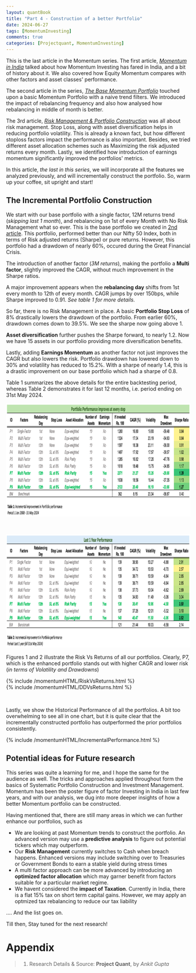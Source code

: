```yaml
---
layout: quantBook
title: "Part 4 - Construction of a better Portfolio"
date: 2024-06-27
tags: [MomentumInvesting]
comments: true
categories: [Projectquant, MomentumInvesting]
---
```



This is the last article in the Momentum series. The first article, _[Momentum in India](/projectquant/momentuminvesting/2024-06-21-Momentum-in-India/)_ talked about how Momentum Investing has fared in India, and a bit of history about it. We also covered how Equity Momentum compares with other factors and asset classes' performance. 

The second article in the series, _[The Base Momentum Portfolio](/projectquant/momentuminvesting/2024-06-25-The-Base-Momentum-Portfolio/)_ touched upon a basic Momentum Portfolio with a naive trend filters. We introduced the impact of rebalancing frequency and also how analysed how rebalancing in middle of month is better. 

The 3rd article, _[Risk Management & Portfolio Construction](/projectquant/momentuminvesting/2024-06-27-Momentum---RiskManagement-&-PortfolioConstruction/)_ was all about risk management. Stop Loss, along with asset diversification helps in reducing portfolio volatility. This is already a known fact, but how different stoploss factors impact the performance is also important. Besides, we tried different asset allocation schemes such as Maximizing the risk adjusted returns every month. Lastly, we identified how introduction of earnings momentum significantly improved the portfolios' metrics.

In this article, _the last in this series_, we will incorporate all the features we analyzed previously, and will incrementally construct the portfolio. So, warm up your coffee, sit upright and start!


## The Incremental Portfolio Construction 

We start with our base portfolio with a single factor, 12M returns trend (_skipping last 1 month_), and rebalancing on 1st of every Month with No Risk Management what so ever. This is the base portfolio we created in [2nd article](/projectquant/momentuminvesting/2024-06-25-The-Base-Momentum-Portfolio/). This portfolio, performed better than our Nifty 50 Index, both in terms of Risk adjusted returns (Sharpe) or pure returns. However, this portfolio had a drawdown of nearly 60%, occured during the Great Financial Crisis.

The introduction of another factor (_3M returns_), making the portfolio a **Multi factor**, slightly improved the CAGR, without much improvement in the Sharpe ratios. 

A major improvement appears when the **rebalancing day** shifts from 1st every month to 12th of every month. CAGR jumps by over 150bps, while Sharpe improved to 0.91. _See table 1 for more details._ 

So far, there is no Risk Management in place. A basic **Portfolio Stop Loss** of 8% drastically lowers the drawdown of the portfolio. From earlier 60%, drawdown comes down to 39.5%. We see the sharpe now going above 1.

**Asset diversification** further pushes the Sharpe forward, to nearly 1.2. Now we have 15 assets in our portfolio providing more diversification benefits. 

Lastly, adding **Earnings Momentum** as another factor not just improves the CAGR but also lowers the risk. Portfolio drawdown has lowered down to 30% and volatility has reduced to 15.2%. With a sharpe of nearly 1.4, this is a drastic improvement on our base portfolio which had a sharpe of 0.8.

Table 1 summarizes the above details for the entire backtesting period, whereas Table 2 demonstrates it for last 12 months, i.e. period ending on 31st May 2024. 


<p align="center"> 
<img src="/data/pics/momentum/article 4/incremental.png" alt="Incremental Portfolios"  width="1065" height="310" text-align="center"/>
</p>
<br>

<p align="center"> 
<img src="/data/pics/momentum/article 4/incremental2.png" alt="Incremental Portfolios 2"  width="1065" height="309" text-align="center"/>
</p>

Figures 1 and 2 illustrate the Risk Vs Returns of all our portfolios. Clearly, P7, which is the enhanced portfolio stands out with higher CAGR and lower risk (_in terms of Volatility and Drawdowns_)

{% include /momentumHTML/RiskVsReturns.html %}
<br>
{% include /momentumHTML/DDVsReturns.html %}

<br>

Lastly, we show the Historical Performance of all the portfolios. A bit too overwhelming to see all in one chart, but it is quite clear that the incrementally constructed portfolio has outperformed the prior portfolios consistently. 

{% include /momentumHTML/IncrementalPerformance.html %}





## Potential ideas for Future research

This series was quite a learning for me, and I hope the same for the audience as well. The tricks and approaches applied throughout form the basics of Systematic Portfolio Construction and Investment Management. Momentum has been the poster figure of factor Investing in India in last few years, and with our analysis, we dug into more deeper insights of how a better Momentum portfolio can be constructed. 

Having mentioned that, there are still many areas in which we can further enhance our portfolios, such as 

- We are looking at past Momentum trends to construct the portfolio. An advanced version may use a **predictive analysis** to figure out potential tickers which may outperform. 
- Our **Risk Management** currently switches to Cash when breach happens. Enhanced versions may include switching over to Treasuries or Government Bonds to earn a stable yield during stress times
- A multi factor approach can be more advanced by introducing an **optimized factor allocation** which may garner benefit from factors suitable for a particular market regime. 
- We havent considered the **impact of Taxation**. Currently in India, there is a flat 15% tax on short term capital gains. However, we may apply an optmized tax rebalancing to reduce our tax liability

.... And the list goes on. 

Till then, Stay tuned for the next research!



# Appendix

> 1. Research Details & Source: **Project Quant**, by _Ankit Gupta_
